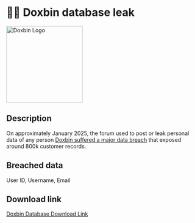 # 🕵️‍♂️ Doxbin database leak

<img src="https://github.com/user-attachments/assets/73e334d6-97a0-41de-98a9-2adad14bba42" alt="Doxbin Logo" width="200" height="200">

## Description

On approximately January 2025, the forum used to post or leak personal data of any person <a href="https://cyberindemnity.org/2025/01/the-doxbin-data-breach-understanding-the-impact-of-435784-compromised-accounts/" target="_blank" rel="noopener">Doxbin suffered a major data breach</a> that exposed around 800k customer records.

## Breached data

User ID, Username, Email

## Download link

[Doxbin Database Download Link](https://buzzheavier.com/2vxazxlp7j7d)
